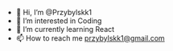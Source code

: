 - 👋 Hi, I’m @Przybylskk1
- 👀 I’m interested in Coding
- 🌱 I’m currently learning React
- 📫 How to reach me przybylskk1@gmail.com

<!---
Przybylskk1/Przybylskk1 is a ✨ special ✨ repository because its `README.md` (this file) appears on your GitHub profile.
You can click the Preview link to take a look at your changes.
--->
